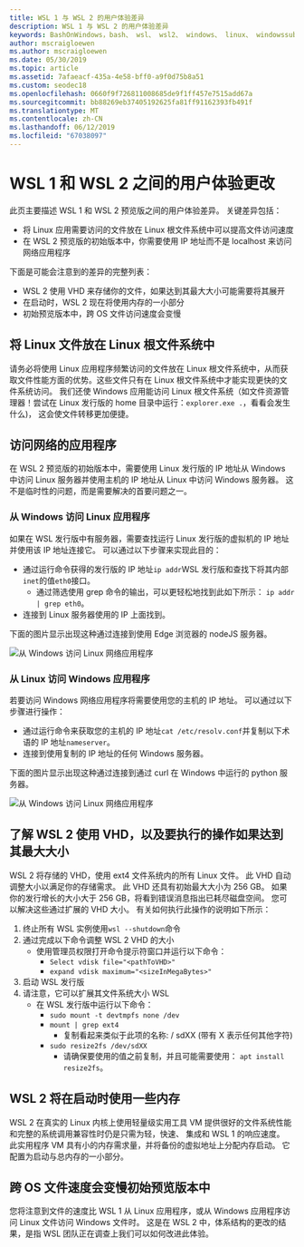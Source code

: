 ```yaml
---
title: WSL 1 与 WSL 2 的用户体验差异
description: WSL 1 与 WSL 2 的用户体验差异
keywords: BashOnWindows，bash、 wsl、 wsl2、 windows、 linux、 windowssubsystem、 ubuntu、 debian、 suse、 windows 10 的 windows 子系统
author: mscraigloewen
ms.author: mscraigloewen
ms.date: 05/30/2019
ms.topic: article
ms.assetid: 7afaeacf-435a-4e58-bff0-a9f0d75b8a51
ms.custom: seodec18
ms.openlocfilehash: 0660f9f726811008685de9f1ff457e7515add67a
ms.sourcegitcommit: bb88269eb37405192625fa81ff91162393fb491f
ms.translationtype: MT
ms.contentlocale: zh-CN
ms.lasthandoff: 06/12/2019
ms.locfileid: "67038097"
---
```

# <a name="user-experience-changes-between-wsl-1-and-wsl-2"></a>WSL 1 和 WSL 2 之间的用户体验更改

此页主要描述 WSL 1 和 WSL 2 预览版之间的用户体验差异。 关键差异包括：

- 将 Linux 应用需要访问的文件放在 Linux 根文件系统中可以提高文件访问速度
- 在 WSL 2 预览版的初始版本中，你需要使用 IP 地址而不是 localhost 来访问网络应用程序

下面是可能会注意到的差异的完整列表：

- WSL 2 使用 VHD 来存储你的文件，如果达到其最大大小可能需要将其展开
- 在启动时，WSL 2 现在将使用内存的一小部分
- 初始预览版本中，跨 OS 文件访问速度会变慢

## <a name="place-your-linux-files-in-your-linux-root-file-system"></a>将 Linux 文件放在 Linux 根文件系统中
请务必将使用 Linux 应用程序频繁访问的文件放在 Linux 根文件系统中，从而获取文件性能方面的优势。这些文件只有在 Linux 根文件系统中才能实现更快的文件系统访问。 我们还使 Windows 应用能访问 Linux 根文件系统（如文件资源管理器！尝试在 Linux 发行版的 home 目录中运行：`explorer.exe .`，看看会发生什么)， 这会使文件转移更加便捷。

## <a name="accessing-network-applications"></a>访问网络的应用程序
在 WSL 2 预览版的初始版本中，需要使用 Linux 发行版的 IP 地址从 Windows 中访问 Linux 服务器并使用主机的 IP 地址从 Linux 中访问 Windows 服务器。 这不是临时性的问题，而是需要解决的首要问题之一。

### <a name="accessing-linux-applications-from-windows"></a>从 Windows 访问 Linux 应用程序
如果在 WSL 发行版中有服务器，需要查找运行 Linux 发行版的虚拟机的 IP 地址并使用该 IP 地址连接它。 可以通过以下步骤来实现此目的：

- 通过运行命令获得的发行版的 IP 地址`ip addr`WSL 发行版和查找下将其内部`inet`的值`eth0`接口。
   - 通过筛选使用 grep 命令的输出，可以更轻松地找到此如下所示： `ip addr | grep eth0`。
- 连接到 Linux 服务器使用的 IP 上面找到。

下面的图片显示出现这种通过连接到使用 Edge 浏览器的 nodeJS 服务器。

![从 Windows 访问 Linux 网络应用程序](media/wsl2-network-w2l.jpg)

### <a name="accessing-windows-applications-from-linux"></a>从 Linux 访问 Windows 应用程序
若要访问 Windows 网络应用程序将需要使用您的主机的 IP 地址。 可以通过以下步骤进行操作：

- 通过运行命令来获取您的主机的 IP 地址`cat /etc/resolv.conf`并复制以下术语的 IP 地址`nameserver`。 
- 连接到使用复制的 IP 地址的任何 Windows 服务器。

下面的图片显示出现这种通过连接到通过 curl 在 Windows 中运行的 python 服务器。 

![从 Windows 访问 Linux 网络应用程序](media/wsl2-network-l2w.png)

## <a name="understanding-wsl-2-uses-a-vhd-and-what-to-do-if-you-reach-its-max-size"></a>了解 WSL 2 使用 VHD，以及要执行的操作如果达到其最大大小
WSL 2 将存储的 VHD，使用 ext4 文件系统内的所有 Linux 文件。 此 VHD 自动调整大小以满足你的存储需求。 此 VHD 还具有初始最大大小为 256 GB。 如果你的发行增长的大小大于 256 GB，将看到错误消息指出已耗尽磁盘空间。 您可以解决这些通过扩展的 VHD 大小。 有关如何执行此操作的说明如下所示：

1. 终止所有 WSL 实例使用`wsl --shutdown`命令
2. 通过完成以下命令调整 WSL 2 VHD 的大小
   - 使用管理员权限打开命令提示符窗口并运行以下命令：
      - `Select vdisk file="<pathToVHD>"`
      - `expand vdisk maximum="<sizeInMegaBytes>"`
3. 启动 WSL 发行版
4. 请注意，它可以扩展其文件系统大小 WSL
   - 在 WSL 发行版中运行以下命令：
      - `sudo mount -t devtmpfs none /dev`
      - `mount | grep ext4`
         - 复制看起来类似于此项的名称: / sdXX (带有 X 表示任何其他字符)
      - `sudo resize2fs /dev/sdXX`
         - 请确保要使用的值之前复制，并且可能需要使用： `apt install resize2fs`。

## <a name="wsl-2-will-use-some-memory-on-startup"></a>WSL 2 将在启动时使用一些内存
WSL 2 在真实的 Linux 内核上使用轻量级实用工具 VM 提供很好的文件系统性能和完整的系统调用兼容性时仍是只需为轻，快速、 集成和 WSL 1 的响应速度。 此实用程序 VM 具有小的内存需求量，并将备份的虚拟地址上分配内存启动。 它配置为启动与总内存的一小部分。

## <a name="cross-os-file-speed-will-be-slower-in-initial-preview-builds"></a>跨 OS 文件速度会变慢初始预览版本中
您将注意到文件的速度比 WSL 1 从 Linux 应用程序，或从 Windows 应用程序访问 Linux 文件访问 Windows 文件时。 这是在 WSL 2 中，体系结构的更改的结果，是指 WSL 团队正在调查上我们可以如何改进此体验。
